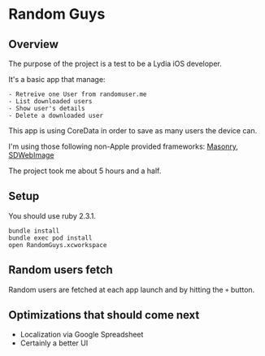 # Random Guys

## Overview

The purpose of the project is a test to be a Lydia iOS developer.

It's a basic app that manage:
    
    - Retreive one User from randomuser.me
    - List downloaded users
    - Show user's details
    - Delete a downloaded user

This app is using CoreData in order to save as many users the device can.

I'm using those following non-Apple provided frameworks: [Masonry](https://github.com/SnapKit/Masonry), [SDWebImage](https://github.com/rs/SDWebImage)

The project took me about 5 hours and a half.

## Setup

You should use ruby 2.3.1.

```
bundle install
bundle exec pod install
open RandomGuys.xcworkspace
```

## Random users fetch

Random users are fetched at each app launch and by hitting the `+` button.

## Optimizations that should come next

- Localization via Google Spreadsheet
- Certainly a better UI

